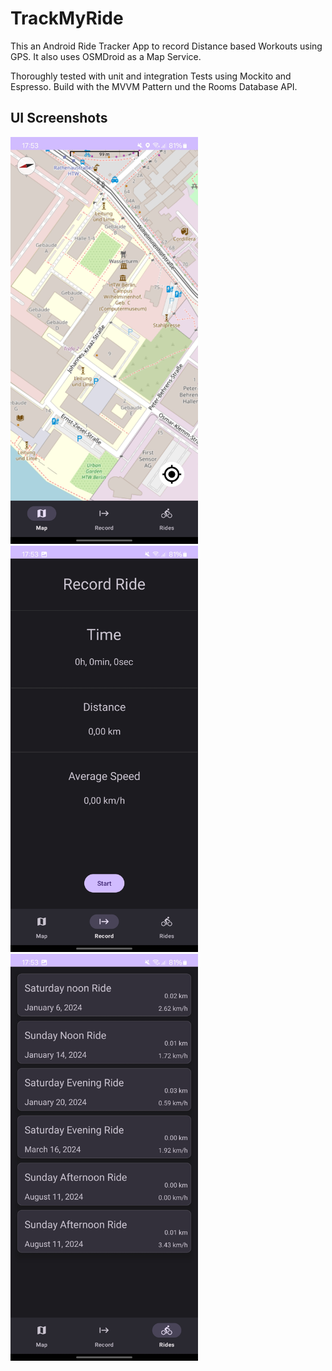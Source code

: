 # TrackMyRide

This an Android Ride Tracker App to record Distance based Workouts using GPS.
It also uses OSMDroid as a Map Service.

Thoroughly tested with unit and integration Tests using Mockito and Espresso. 
Build with the MVVM Pattern und the Rooms Database API.

## UI Screenshots
<img src="example-pics/Screenshot_20240811_175318_RideTrackerMobDev.jpg" width="300">
<img src="example-pics/Screenshot_20240811_175324_RideTrackerMobDev.jpg" width="300">
<img src="example-pics/Screenshot_20240811_175328_RideTrackerMobDev.jpg" width="300">

